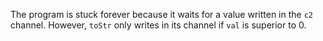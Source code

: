 The program is stuck forever because it waits for a value written in the `c2` channel. However, `toStr` only writes in its channel if `val` is superior to 0.